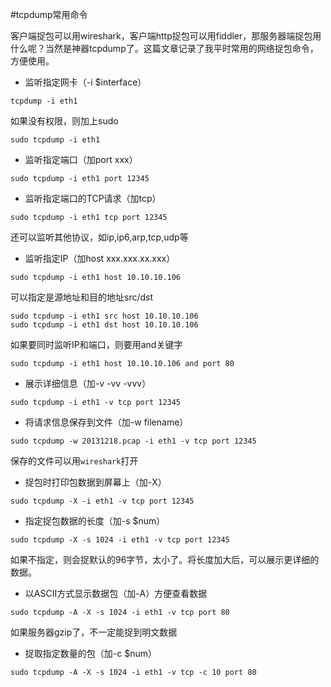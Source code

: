 #tcpdump常用命令

客户端捉包可以用wireshark，客户端http捉包可以用fiddler，那服务器端捉包用什么呢？当然是神器tcpdump了。这篇文章记录了我平时常用的网络捉包命令，方便使用。

* 监听指定网卡（-i $interface）
<pre><code>tcpdump -i eth1</code></pre>
如果没有权限，则加上sudo
<pre><code>sudo tcpdump -i eth1</code></pre>

* 监听指定端口（加port xxx）
<pre><code>sudo tcpdump -i eth1 port 12345</code></pre>

* 监听指定端口的TCP请求（加tcp）
<pre><code>sudo tcpdump -i eth1 tcp port 12345</code></pre>
还可以监听其他协议，如ip,ip6,arp,tcp,udp等

* 监听指定IP（加host xxx.xxx.xx.xxx）
<pre><code>sudo tcpdump -i eth1 host 10.10.10.106</code></pre>
可以指定是源地址和目的地址src/dst
<pre><code>sudo tcpdump -i eth1 src host 10.10.10.106
sudo tcpdump -i eth1 dst host 10.10.10.106</code></pre>
如果要同时监听IP和端口，则要用and关键字
<pre><code>sudo tcpdump -i eth1 host 10.10.10.106 and port 80</code></pre>

* 展示详细信息（加-v -vv -vvv）
<pre><code>sudo tcpdump -i eth1 -v tcp port 12345</code></pre>

* 将请求信息保存到文件（加-w filename）
<pre><code>sudo tcpdump -w 20131218.pcap -i eth1 -v tcp port 12345</code></pre>
保存的文件可以用`wireshark`打开

* 捉包时打印包数据到屏幕上（加-X）
<pre><code>sudo tcpdump -X -i eth1 -v tcp port 12345</code></pre>

* 指定捉包数据的长度（加-s $num）
<pre><code>sudo tcpdump -X -s 1024 -i eth1 -v tcp port 12345</code></pre>
如果不指定，则会捉默认的96字节，太小了。将长度加大后，可以展示更详细的数据。

* 以ASCII方式显示数据包（加-A）方便查看数据
<pre><code>sudo tcpdump -A -X -s 1024 -i eth1 -v tcp port 80</code></pre>
如果服务器gzip了，不一定能捉到明文数据

* 捉取指定数量的包（加-c $num）
<pre><code>sudo tcpdump -A -X -s 1024 -i eth1 -v tcp -c 10 port 80</code></pre>

